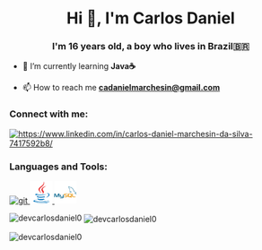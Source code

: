 <h1 align="center">Hi 👋, I'm Carlos Daniel</h1>
<h3 align="center">I'm 16 years old, a boy who lives in Brazil🇧🇷</h3>

- 🌱 I’m currently learning **Java☕**

- 📫 How to reach me **cadanielmarchesin@gmail.com**

<h3 align="left">Connect with me:</h3>
<p align="left">
<a href="https://linkedin.com/in/https://www.linkedin.com/in/carlos-daniel-marchesin-da-silva-7417592b8/" target="blank"><img align="center" src="https://raw.githubusercontent.com/rahuldkjain/github-profile-readme-generator/master/src/images/icons/Social/linked-in-alt.svg" alt="https://www.linkedin.com/in/carlos-daniel-marchesin-da-silva-7417592b8/" height="30" width="40" /></a>
</p>

<h3 align="left">Languages and Tools:</h3>
<p align="left"> <a href="https://git-scm.com/" target="_blank" rel="noreferrer"> <img src="https://www.vectorlogo.zone/logos/git-scm/git-scm-icon.svg" alt="git" width="40" height="40"/> </a> <a href="https://www.java.com" target="_blank" rel="noreferrer"> <img src="https://raw.githubusercontent.com/devicons/devicon/master/icons/java/java-original.svg" alt="java" width="40" height="40"/> </a> <a href="https://www.mysql.com/" target="_blank" rel="noreferrer"> <img src="https://raw.githubusercontent.com/devicons/devicon/master/icons/mysql/mysql-original-wordmark.svg" alt="mysql" width="40" height="40"/> </a> </p>

<p><img align="left" src="https://github-readme-stats.vercel.app/api/top-langs?username=devcarlosdaniel0&show_icons=true&locale=en&layout=compact" alt="devcarlosdaniel0" /></p>

<p>&nbsp;<img align="center" src="https://github-readme-stats.vercel.app/api?username=devcarlosdaniel0&show_icons=true&locale=en" alt="devcarlosdaniel0" /></p>

<p><img align="center" src="https://github-readme-streak-stats.herokuapp.com/?user=devcarlosdaniel0&" alt="devcarlosdaniel0" /></p>
